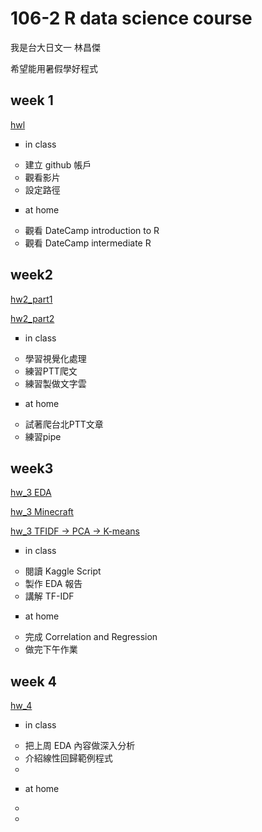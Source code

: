 ﻿
# 106-2 R data science course

我是台大日文一 林昌傑

希望能用暑假學好程式


## week 1

[hwl](https://jerry882612.github.io/Jerry882612/Week1/hw1.html)

<ul type="square">
<li>in class
</ul>

<ul type="circle">
 	<li>建立 github 帳戶 
 	<li>觀看影片
 	<li>設定路徑
</ul>


<ul type="square">
<li>at home
</ul>

<ul type="circle">
	<li>觀看 DateCamp introduction to R
	<li>觀看 DateCamp intermediate R
</ul>



## week2

[hw2_part1](https://jerry882612.github.io/Jerry882612/Week2/hw2_part1.html)

[hw2_part2](https://jerry882612.github.io/Jerry882612/Week2/hw2_part2.html)

<ul type="square">
<li>in class
</ul>

<ul type="circle">
	<li>學習視覺化處理
	<li>練習PTT爬文
	<li>練習製做文字雲
</ul>


<ul type="square">
<li>at home
</ul>

<ul type="circle">
	<li>試著爬台北PTT文章
	<li>練習pipe
</ul>


## week3


[hw_3 EDA]( https://jerry882612.github.io/Jerry882612/Week3/hw_3_Credit_Card_Clients_Dataset.html)

[hw_3 Minecraft]( https://jerry882612.github.io/Jerry882612/Week3/hw_3_MInecraft.html)

[hw_3 TFIDF -> PCA -> K-means](https://jerry882612.github.io/Jerry882612/Week3/hw_3_TFIDF,PCA,K-means.html)
<ul type="square">
<li>in class
</ul>

<ul type="circle">
	<li>閱讀 Kaggle Script
	<li>製作 EDA 報告
	<li>講解 TF-IDF
</ul>


<ul type="square">
<li>at home
</ul>

<ul type="circle">
	<li>​完成 Correlation and Regression​
	<li>做完下午作業
</ul>



## week 4

[hw_4](https://jerry882612.github.io/Jerry882612/Week4/hw_4.html)



<ul type="square">
<li>in class
</ul>

<ul type="circle">
 	<li>把上周 EDA 內容做深入分析
 	<li>介紹線性回歸範例程式
 	<li>
</ul>


<ul type="square">
<li>at home
</ul>

<ul type="circle">
	<li>
	<li>
</ul>







